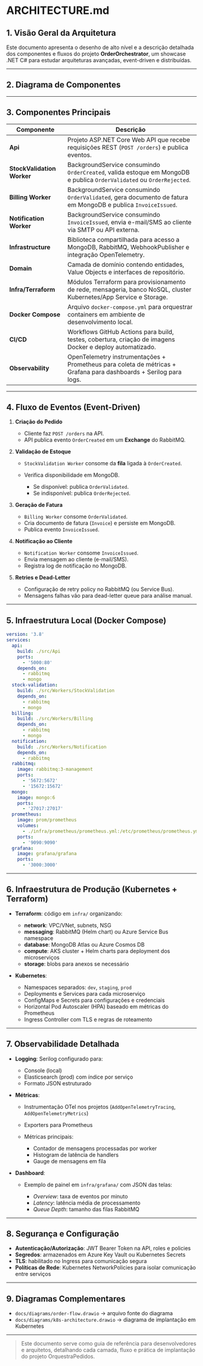 # ARCHITECTURE.md

## 1. Visão Geral da Arquitetura

Este documento apresenta o desenho de alto nível e a descrição detalhada dos componentes e fluxos do projeto **OrderOrchestrator**, um showcase .NET C# para estudar arquiteturas avançadas, event-driven e distribuídas.

---

## 2. Diagrama de Componentes


---

## 3. Componentes Principais

| Componente                 | Descrição                                                                                                             |
| -------------------------- | --------------------------------------------------------------------------------------------------------------------- |
| **Api**                    | Projeto ASP.NET Core Web API que recebe requisições REST (`POST /orders`) e publica eventos.                          |
| **StockValidation Worker** | BackgroundService consumindo `OrderCreated`, valida estoque em MongoDB e publica `OrderValidated` ou `OrderRejected`. |
| **Billing Worker**         | BackgroundService consumindo `OrderValidated`, gera documento de fatura em MongoDB e publica `InvoiceIssued`.         |
| **Notification Worker**    | BackgroundService consumindo `InvoiceIssued`, envia e-mail/SMS ao cliente via SMTP ou API externa.                    |
| **Infrastructure**         | Biblioteca compartilhada para acesso a MongoDB, RabbitMQ, WebhookPublisher e integração OpenTelemetry.                |
| **Domain**                 | Camada de domínio contendo entidades, Value Objects e interfaces de repositório.                                      |
| **Infra/Terraform**        | Módulos Terraform para provisionamento de rede, mensageria, banco NoSQL, cluster Kubernetes/App Service e Storage.    |
| **Docker Compose**         | Arquivo `docker-compose.yml` para orquestrar containers em ambiente de desenvolvimento local.                         |
| **CI/CD**                  | Workflows GitHub Actions para build, testes, cobertura, criação de imagens Docker e deploy automatizado.              |
| **Observability**          | OpenTelemetry instrumentações + Prometheus para coleta de métricas + Grafana para dashboards + Serilog para logs.     |

---

## 4. Fluxo de Eventos (Event-Driven)

1. **Criação do Pedido**

   * Cliente faz `POST /orders` na API.
   * API publica evento `OrderCreated` em um **Exchange** do RabbitMQ.

2. **Validação de Estoque**

   * `StockValidation Worker` consome da **fila** ligada à `OrderCreated`.
   * Verifica disponibilidade em MongoDB.

     * Se disponível: publica `OrderValidated`.
     * Se indisponível: publica `OrderRejected`.

3. **Geração de Fatura**

   * `Billing Worker` consome `OrderValidated`.
   * Cria documento de fatura (`Invoice`) e persiste em MongoDB.
   * Publica evento `InvoiceIssued`.

4. **Notificação ao Cliente**

   * `Notification Worker` consome `InvoiceIssued`.
   * Envia mensagem ao cliente (e-mail/SMS).
   * Registra log de notificação no MongoDB.

5. **Retries e Dead-Letter**

   * Configuração de retry policy no RabbitMQ (ou Service Bus).
   * Mensagens falhas vão para dead-letter queue para análise manual.

---

## 5. Infraestrutura Local (Docker Compose)

```yaml
version: '3.8'
services:
  api:
    build: ./src/Api
    ports:
      - '5000:80'
    depends_on:
      - rabbitmq
      - mongo
  stock-validation:
    build: ./src/Workers/StockValidation
    depends_on:
      - rabbitmq
      - mongo
  billing:
    build: ./src/Workers/Billing
    depends_on:
      - rabbitmq
      - mongo
  notification:
    build: ./src/Workers/Notification
    depends_on:
      - rabbitmq
  rabbitmq:
    image: rabbitmq:3-management
    ports:
      - '5672:5672'
      - '15672:15672'
  mongo:
    image: mongo:6
    ports:
      - '27017:27017'
  prometheus:
    image: prom/prometheus
    volumes:
      - ./infra/prometheus/prometheus.yml:/etc/prometheus/prometheus.yml
    ports:
      - '9090:9090'
  grafana:
    image: grafana/grafana
    ports:
      - '3000:3000'
```

---

## 6. Infraestrutura de Produção (Kubernetes + Terraform)

* **Terraform**: código em `infra/` organizando:

  * **network**: VPC/VNet, subnets, NSG
  * **messaging**: RabbitMQ (Helm chart) ou Azure Service Bus namespace
  * **database**: MongoDB Atlas ou Azure Cosmos DB
  * **compute**: AKS cluster + Helm charts para deployment dos microserviços
  * **storage**: blobs para anexos se necessário

* **Kubernetes**:

  * Namespaces separados: `dev`, `staging`, `prod`
  * Deployments e Services para cada microserviço
  * ConfigMaps e Secrets para configurações e credenciais
  * Horizontal Pod Autoscaler (HPA) baseado em métricas do Prometheus
  * Ingress Controller com TLS e regras de roteamento

---

## 7. Observabilidade Detalhada

* **Logging**: Serilog configurado para:

  * Console (local)
  * Elasticsearch (prod) com índice por serviço
  * Formato JSON estruturado

* **Métricas**:

  * Instrumentação OTel nos projetos (`AddOpenTelemetryTracing`, `AddOpenTelemetryMetrics`)
  * Exporters para Prometheus
  * Métricas principais:

    * Contador de mensagens processadas por worker
    * Histogram de latência de handlers
    * Gauge de mensagens em fila

* **Dashboard**:

  * Exemplo de painel em `infra/grafana/` com JSON das telas:

    * *Overview*: taxa de eventos por minuto
    * *Latency*: latência média de processamento
    * *Queue Depth*: tamanho das filas RabbitMQ

---

## 8. Segurança e Configuração

* **Autenticação/Autorização**: JWT Bearer Token na API, roles e policies
* **Segredos**: armazenados em Azure Key Vault ou Kubernetes Secrets
* **TLS**: habilitado no Ingress para comunicação segura
* **Políticas de Rede**: Kubernetes NetworkPolicies para isolar comunicação entre serviços

---

## 9. Diagramas Complementares

* `docs/diagrams/order-flow.drawio` → arquivo fonte do diagrama
* `docs/diagrams/k8s-architecture.drawio` → diagrama de implantação em Kubernetes

---

> Este documento serve como guia de referência para desenvolvedores e arquitetos, detalhando cada camada, fluxo e prática de implantação do projeto OrquestraPedidos.
